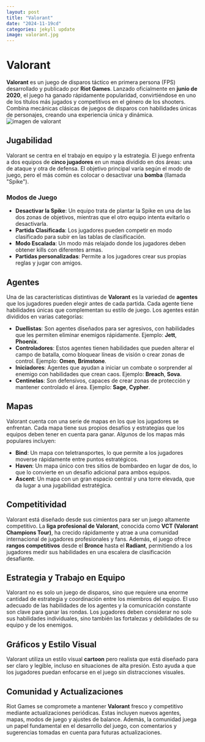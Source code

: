```yaml
---
layout: post
title: "Valorant"
date: "2024-11-19cd"
categories: jekyll update
image: valorant.jpg
---
```

# Valorant

**Valorant** es un juego de disparos táctico en primera persona (FPS) desarrollado y publicado por **Riot Games**. Lanzado oficialmente en **junio de 2020**, el juego ha ganado rápidamente popularidad, convirtiéndose en uno de los títulos más jugados y competitivos en el género de los shooters. Combina mecánicas clásicas de juegos de disparos con habilidades únicas de personajes, creando una experiencia única y dinámica.
<img src="{{ valorant1.jpg }}" alt="imagen de valorant">
## Jugabilidad

Valorant se centra en el trabajo en equipo y la estrategia. El juego enfrenta a dos equipos de **cinco jugadores** en un mapa dividido en dos áreas: una de ataque y otra de defensa. El objetivo principal varía según el modo de juego, pero el más común es colocar o desactivar una **bomba** (llamada "Spike").

### Modos de Juego
- **Desactivar la Spike**: Un equipo trata de plantar la Spike en una de las dos zonas de objetivos, mientras que el otro equipo intenta evitarlo o desactivarla.
- **Partida Clasificada**: Los jugadores pueden competir en modo clasificado para subir en las tablas de clasificación.
- **Modo Escalada**: Un modo más relajado donde los jugadores deben obtener kills con diferentes armas.
- **Partidas personalizadas**: Permite a los jugadores crear sus propias reglas y jugar con amigos.

## Agentes

Una de las características distintivas de **Valorant** es la variedad de **agentes** que los jugadores pueden elegir antes de cada partida. Cada agente tiene habilidades únicas que complementan su estilo de juego. Los agentes están divididos en varias categorías:

- **Duellistas**: Son agentes diseñados para ser agresivos, con habilidades que les permiten eliminar enemigos rápidamente. Ejemplo: **Jett**, **Phoenix**.
- **Controladores**: Estos agentes tienen habilidades que pueden alterar el campo de batalla, como bloquear líneas de visión o crear zonas de control. Ejemplo: **Omen**, **Brimstone**.
- **Iniciadores**: Agentes que ayudan a iniciar un combate o sorprender al enemigo con habilidades que crean caos. Ejemplo: **Breach**, **Sova**.
- **Centinelas**: Son defensivos, capaces de crear zonas de protección y mantener controlado el área. Ejemplo: **Sage**, **Cypher**.

## Mapas

Valorant cuenta con una serie de mapas en los que los jugadores se enfrentan. Cada mapa tiene sus propios desafíos y estrategias que los equipos deben tener en cuenta para ganar. Algunos de los mapas más populares incluyen:

- **Bind**: Un mapa con teletransportes, lo que permite a los jugadores moverse rápidamente entre puntos estratégicos.
- **Haven**: Un mapa único con tres sitios de bombardeo en lugar de dos, lo que lo convierte en un desafío adicional para ambos equipos.
- **Ascent**: Un mapa con un gran espacio central y una torre elevada, que da lugar a una jugabilidad estratégica.

## Competitividad

Valorant está diseñado desde sus cimientos para ser un juego altamente competitivo. La **liga profesional de Valorant**, conocida como **VCT (Valorant Champions Tour)**, ha crecido rápidamente y atrae a una comunidad internacional de jugadores profesionales y fans. Además, el juego ofrece **rangos competitivos** desde el **Bronce** hasta el **Radiant**, permitiendo a los jugadores medir sus habilidades en una escalera de clasificación desafiante.

## Estrategia y Trabajo en Equipo

Valorant no es solo un juego de disparos, sino que requiere una enorme cantidad de estrategia y coordinación entre los miembros del equipo. El uso adecuado de las habilidades de los agentes y la comunicación constante son clave para ganar las rondas. Los jugadores deben considerar no solo sus habilidades individuales, sino también las fortalezas y debilidades de su equipo y de los enemigos.

## Gráficos y Estilo Visual

Valorant utiliza un estilo visual **cartoon** pero realista que está diseñado para ser claro y legible, incluso en situaciones de alta presión. Esto ayuda a que los jugadores puedan enfocarse en el juego sin distracciones visuales.

## Comunidad y Actualizaciones

Riot Games se compromete a mantener **Valorant** fresco y competitivo mediante actualizaciones periódicas. Estas incluyen nuevos agentes, mapas, modos de juego y ajustes de balance. Además, la comunidad juega un papel fundamental en el desarrollo del juego, con comentarios y sugerencias tomadas en cuenta para futuras actualizaciones.



